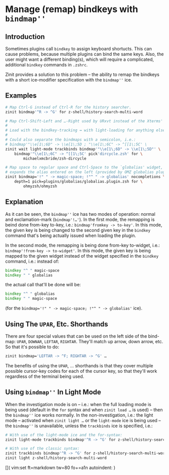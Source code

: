 # Manage (remap) bindkeys with `bindmap''`

## Introduction

Sometimes plugins call `bindkey` to assign keyboard shortucts. This can cause
problems, because multiple plugins can bind the same keys. Also, the user might
want a different binding(s), which will require a complicated, additional
`bindkey` commands in `.zshrc`.

Zinit provides a solution to this problem – the ability to remap the bindkeys
with a short ice-modifier specification with the `bindmap''` ice.

## Examples

```zsh
# Map Ctrl-G instead of Ctrl-R for the history searcher.
zinit bindmap'^R -> ^G' for z-shell/history-search-multi-word

# Map Ctrl-Shift-Left and …-Right used by URxvt instead of the Xterms' ones.
#
# Load with the bindkey-tracking ↔ with light-loading for anything else.
#
# Could also separate the bindmaps with a semicolon, i.e.:
# bindmap'"\\e[1\;6D" -> \\e[1\;5D ; "\\e[1\;6C" -> ^[[1\;5C' \
zinit wait light-mode trackbinds bindmap'"\\e[1\;6D" -> \\e[1\;5D"' \
    bindmap'"\\e[1\;6C" -> ^[[1\;5C' pick'dircycle.zsh' for \
        michaelxmcbride/zsh-dircycle

# Map space to regular space and Ctrl-Space to the `globalias' widget, which
# expands the alias entered on the left (provided by OMZ globalias plugin).
zinit bindmap='!" " -> magic-space; !"^ " -> globalias' nocompletions \
    depth=1 pick=plugins/globalias/globalias.plugin.zsh for \
        ohmyzsh/ohmyzsh
```

## Explanation

As it can be seen, the `bindmap''` ice has two modes of operation: normal and
exclamation-mark (`bindmap'!…'`). In the first mode, the remapping is beind done
from-key to-key, i.e.: `bindmap'fromkey -> to-key'`. In this mode, the given key
is being changed to the second given key in the `bindkey` command that's being
actually issued when loading the plugin.

In the second mode, the remapping is being done from-key to-widget, i.e.:
`bindmap'!from-key -> to-widget'`. In this mode, the given key is being mapped
to the given widget instead of the widget specified in the `bindkey` command,
i.e.: instead of:

```zsh
bindkey "^ " magic-space
bindkey " " globalias
```

the actual call that'll be done will be:

```zsh
bindkey "^ " globalias
bindkey " " magic-space
```

(for the `bindmap='!" " -> magic-space; !"^ " -> globalias'` ice).

## Using The `UPAR`, Etc. Shorthands

There are four special values that can be used on the left side of the bind-map:
`UPAR`, `DOWNAR`, `LEFTAR`, `RIGHTAR`. They'll match up arrow, down arrow, etc.
So that it's possible to do:

```zsh
zinit bindmap='LEFTAR -> ^F; RIGHTAR -> ^G' …
```

The benefits of using the `UPAR`, … shorthands is that they cover multiple
possible cursor-key codes for each of the cursor key, so that they'll work
regardless of the terminal being used.

## Using `bindmap''` In Light Mode

When the investigation mode is on – i.e.: when the full loading mode is being
used (default in the `for` syntax and when `zinit load …` is used) – then the
`bindmap''` ice works normally. In the non-investigation, i.e.: the light mode
– activated when `zinit light …` or the `light-mode` ice is being used – the
`bindmap''` is unavailable, unless the `trackbinds` ice is specified, i.e.:

```zsh
# With use of the light-mode ice and the for-syntax:
zinit light-mode trackbinds bindmap'^R -> ^G' for z-shell/history-search-multi-word

# With use of the classic syntax:
zinit trackbinds bindmap'^R -> ^G' for z-shell/history-search-multi-word
zinit light z-shell/history-search-multi-word
```

[]( vim:set ft=markdown tw=80 fo+=a1n autoindent: )
